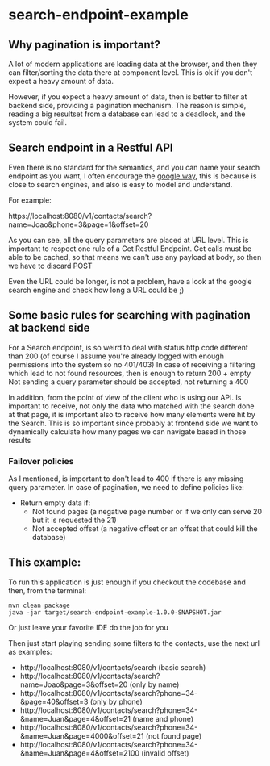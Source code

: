 # search-endpoint-example

## Why pagination is important?

A lot of modern applications are loading data at the browser, and then they can filter/sorting the data there at
component level. This is ok if you don't expect a heavy amount of data.

However, if you expect a heavy amount of data, then is better to filter at backend side, providing a pagination
mechanism. The reason is simple, reading a big resultset from a database can lead to a deadlock, and the system could
fail.

## Search endpoint in a Restful API

Even there is no standard for the semantics, and you can name your search endpoint as you want, I often encourage
the [google way](https://cloud.google.com/blog/products/api-management/restful-api-design-tips-search), this is because
is close to search engines, and also is easy to model and understand.

For example:

https://localhost:8080/v1/contacts/search?name=Joao&phone=3&page=1&offset=20

As you can see, all the query parameters are placed at URL level. This is important to respect one rule of a Get Restful
Endpoint. Get calls must be able to be cached, so that means we can't use any payload at body, so then we have to
discard POST

Even the URL could be longer, is not a problem, have a look at the google search engine and check how long a URL could
be ;)

## Some basic rules for searching with pagination at backend side

For a Search endpoint, is so weird to deal with status http code different than 200 (of course I assume you're already
logged with enough permissions into the system so no 401/403)
In case of receiving a filtering which lead to not found resources, then is enough to return 200 + empty Not sending a
query parameter should be accepted, not returning a 400

In addition, from the point of view of the client who is using our API. Is important to receive, not only the data who
matched with the search done at that page, it is important also to receive how many elements were hit by the Search.
This is so important since probably at frontend side we want to dynamically calculate how many pages we can navigate
based in those results

### Failover policies

As I mentioned, is important to don't lead to 400 if there is any missing query parameter. In case of pagination, we
need to define policies like:

* Return empty data if:
    * Not found pages (a negative page number or if we only can serve 20 but it is requested the 21)
    * Not accepted offset (a negative offset or an offset that could kill the database)

## This example:

To run this application is just enough if you checkout the codebase and then, from the terminal:

```
mvn clean package
java -jar target/search-endpoint-example-1.0.0-SNAPSHOT.jar
```

Or just leave your favorite IDE do the job for you

Then just start playing sending some filters to the contacts, use the next url as examples:

* http://localhost:8080/v1/contacts/search (basic search)
* http://localhost:8080/v1/contacts/search?name=Joao&page=3&offset=20 (only by name)
* http://localhost:8080/v1/contacts/search?phone=34-&page=40&offset=3 (only by phone)
* http://localhost:8080/v1/contacts/search?phone=34-&name=Juan&page=4&offset=21 (name and phone)
* http://localhost:8080/v1/contacts/search?phone=34-&name=Juan&page=4000&offset=21 (not found page)
* http://localhost:8080/v1/contacts/search?phone=34-&name=Juan&page=4&offset=2100 (invalid offset)